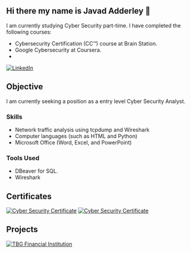 ## Hi there my name is Javad Adderley 👋
I am currently studying Cyber Security part-time. I have completed the following courses:

-  Cybersecurity
 Certification
 (CC™) course at Brain Station.
- Google Cybersecurity at Coursera.
- 


 [![LinkedIn](https://img.shields.io/badge/LinkedIn-Javad%20Adderley-blue?style=flat&logo=linkedin&logoColor=white)](https://www.linkedin.com/in/javad-adderley-086b74271/)
## Objective

I am currently seeking a position as a entry level Cyber Security Analyst.
### Skills

- Network traffic analysis using tcpdump and Wireshark
- Computer languages (such as HTML and Python)
- Microsoft Office (Word, Excel, and PowerPoint)

### Tools Used

- DBeaver for SQL.
- Wireshark

## Certificates
[![Cyber Security Certificate](https://img.shields.io/badge/Brainstation%20Cybersecurity%20Certificate-blue)](https://github.com/user-attachments/files/17603505/Javad.Cyber.Security.Certificate.pdf)
[![Cyber Security Certificate](https://img.shields.io/badge/Coursera%20Connect&Protect-red)](https://github.com/user-attachments/files/17604299/Javad.Certificate.connect.and.protect.coursera.pdf)


## Projects
[![TBG Financial Institution](https://img.shields.io/badge/TBG%20&Project-blue)](https://github.com/user-attachments/files/17604427/TBG.Financial.Institution.-.project.pdf)


